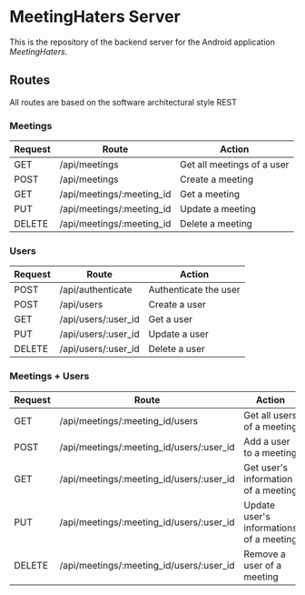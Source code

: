 # MeetingHaters Server

This is the repository of the backend server for the Android application *MeetingHaters*.

## Routes

All routes are based on the software architectural style REST

### Meetings

Request | Route                        | Action
--------|------------------------------|---------------------------
GET     | /api/meetings                | Get all meetings of a user
POST	| /api/meetings                | Create a meeting
GET	    | /api/meetings/:meeting_id    | Get a meeting
PUT	    | /api/meetings/:meeting_id    | Update a meeting
DELETE	| /api/meetings/:meeting_id    | Delete a meeting

### Users

Request | Route                        | Action
--------|------------------------------|---------------------------
POST    | /api/authenticate            | Authenticate the user
POST	| /api/users                   | Create a user
GET	    | /api/users/:user_id          | Get a user
PUT     | /api/users/:user_id          | Update a user
DELETE  | /api/users/:user_id          | Delete a user

### Meetings + Users

Request | Route                                     | Action
--------|-------------------------------------------|---------------------------
GET	    | /api/meetings/:meeting_id/users           | Get all users of a meeting
POST 	| /api/meetings/:meeting_id/users/:user_id  | Add a user to a meeting
GET	    | /api/meetings/:meeting_id/users/:user_id  | Get user's information of a meeting
PUT 	| /api/meetings/:meeting_id/users/:user_id  | Update user's informations of a meeting
DELETE 	| /api/meetings/:meeting_id/users/:user_id  | Remove a user of a meeting
